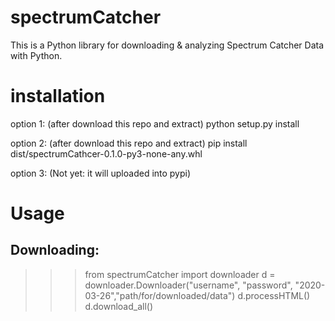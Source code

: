 # spectrumCatcher
This is a Python library for downloading &amp; analyzing Spectrum Catcher Data with Python.


# installation

option 1: (after download this repo and extract)
python setup.py install

option 2: (after download this repo and extract)
pip install dist/spectrumCathcer-0.1.0-py3-none-any.whl

option 3: (Not yet: it will uploaded into pypi)


# Usage
## Downloading:
>>> from spectrumCatcher import downloader
>>> d = downloader.Downloader("username", "password", "2020-03-26","path/for/downloaded/data")
>>> d.processHTML()
>>> d.download_all()
